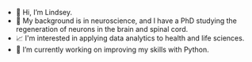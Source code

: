 - 👋 Hi, I’m Lindsey. 
- 🧠 My background is in neuroscience, and I have a PhD studying the regeneration of neurons in the brain and spinal cord. 
-  📈 I'm interested in applying data analytics to health and life sciences.
- 🌱 I’m currently working on improving my skills with Python.

<!---
LindseyCaldwell/LindseyCaldwell is a ✨ special ✨ repository because its `README.md` (this file) appears on your GitHub profile.
You can click the Preview link to take a look at your changes.
--->


